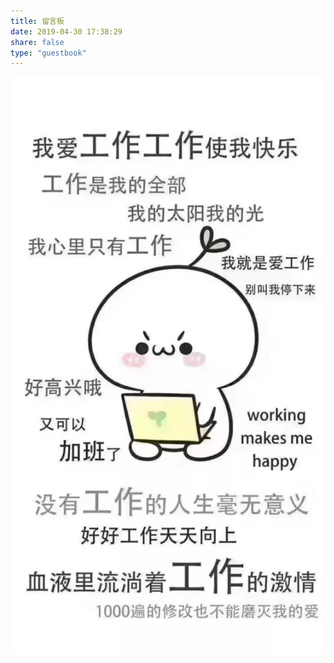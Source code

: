 ```yaml
---
title: 留言板
date: 2019-04-30 17:38:29
share: false
type: "guestbook"
---
```


<center><img src="/img/work.jpg" /></center>